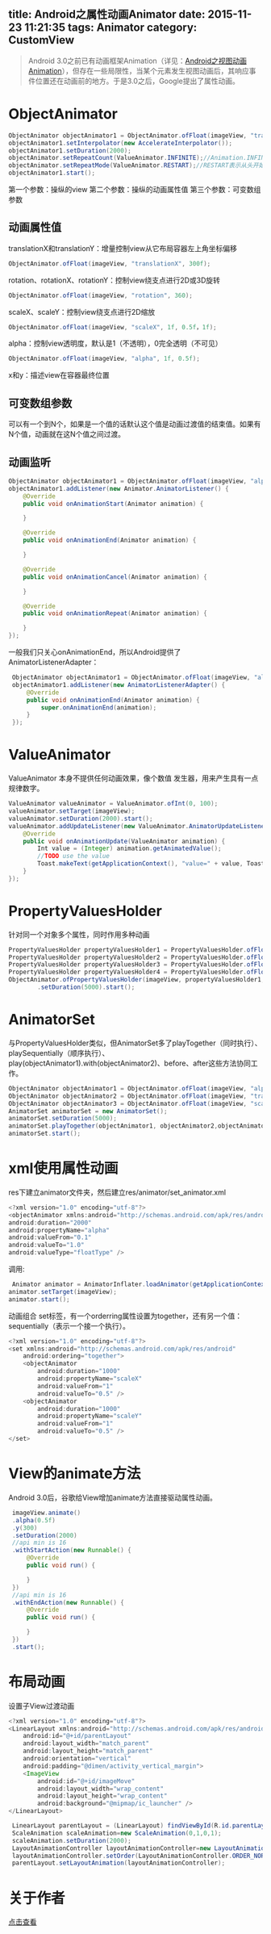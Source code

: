 title: Android之属性动画Animator
date: 2015-11-23 11:21:35
tags: Animator
category: CustomView
---
> Android 3.0之前已有动画框架Animation（详见：[Android之视图动画Animation](http://wuxiaolong.me/2015/09/08/ViewAnimation/)），但存在一些局限性，当某个元素发生视图动画后，其响应事件位置还在动画前的地方。于是3.0之后，Google提出了属性动画。

# ObjectAnimator
```java
ObjectAnimator objectAnimator1 = ObjectAnimator.ofFloat(imageView, "translationX", 300);
objectAnimator1.setInterpolator(new AccelerateInterpolator());
objectAnimator1.setDuration(2000);
objectAnimator.setRepeatCount(ValueAnimator.INFINITE);//Animation.INFINITE 表示重复多次
objectAnimator.setRepeatMode(ValueAnimator.RESTART);//RESTART表示从头开始，REVERSE表示从末尾倒播
objectAnimator1.start();
```
第一个参数：操纵的view
第二个参数：操纵的动画属性值
第三个参数：可变数组参数

<!--more-->

## 动画属性值
translationX和translationY：增量控制view从它布局容器左上角坐标偏移
```java
ObjectAnimator.ofFloat(imageView, "translationX", 300f);
```
rotation、rotationX、rotationY：控制view绕支点进行2D或3D旋转
```java
ObjectAnimator.ofFloat(imageView, "rotation", 360);
```
scaleX、scaleY：控制view绕支点进行2D缩放
```java
ObjectAnimator.ofFloat(imageView, "scaleX", 1f, 0.5f，1f);
```
alpha：控制view透明度，默认是1（不透明），0完全透明（不可见）
```java
ObjectAnimator.ofFloat(imageView, "alpha", 1f, 0.5f);
```
x和y：描述view在容器最终位置

## 可变数组参数
可以有一个到N个，如果是一个值的话默认这个值是动画过渡值的结束值。如果有N个值，动画就在这N个值之间过渡。

## 动画监听
```java
ObjectAnimator objectAnimator1 = ObjectAnimator.ofFloat(imageView, "alpha", 0.5f, 1f);
objectAnimator1.addListener(new Animator.AnimatorListener() {
    @Override
    public void onAnimationStart(Animator animation) {

    }

    @Override
    public void onAnimationEnd(Animator animation) {

    }

    @Override
    public void onAnimationCancel(Animator animation) {

    }

    @Override
    public void onAnimationRepeat(Animator animation) {

    }
});
```
一般我们只关心onAnimationEnd，所以Android提供了AnimatorListenerAdapter：
```java
 ObjectAnimator objectAnimator1 = ObjectAnimator.ofFloat(imageView, "alpha", 0.5f, 1f);
 objectAnimator1.addListener(new AnimatorListenerAdapter() {
     @Override
     public void onAnimationEnd(Animator animation) {
         super.onAnimationEnd(animation);
     }
 });
```
# ValueAnimator
ValueAnimator 本身不提供任何动画效果，像个数值 发生器，用来产生具有一点规律数字。
```java
ValueAnimator valueAnimator = ValueAnimator.ofInt(0, 100);
valueAnimator.setTarget(imageView);
valueAnimator.setDuration(2000).start();
valueAnimator.addUpdateListener(new ValueAnimator.AnimatorUpdateListener() {
    @Override
    public void onAnimationUpdate(ValueAnimator animation) {
        Int value = (Integer) animation.getAnimatedValue();
        //TODO use the value
        Toast.makeText(getApplicationContext(), "value=" + value, Toast.LENGTH_LONG).show();
    }
});
```

# PropertyValuesHolder
针对同一个对象多个属性，同时作用多种动画
```java
PropertyValuesHolder propertyValuesHolder1 = PropertyValuesHolder.ofFloat("translationX", 300f);
PropertyValuesHolder propertyValuesHolder2 = PropertyValuesHolder.ofFloat("alpha", 1f, 0.5f);
PropertyValuesHolder propertyValuesHolder3 = PropertyValuesHolder.ofFloat("scaleX", 1f, 0, 1f);
PropertyValuesHolder propertyValuesHolder4 = PropertyValuesHolder.ofFloat("scaleY", 1f, 0, 1f);
ObjectAnimator.ofPropertyValuesHolder(imageView, propertyValuesHolder1, propertyValuesHolder2, propertyValuesHolder3, propertyValuesHolder4)
        .setDuration(5000).start();
```

# AnimatorSet
与PropertyValuesHolder类似，但AnimatorSet多了playTogether（同时执行）、playSequentially（顺序执行）、play(objectAnimator1).with(objectAnimator2)、before、after这些方法协同工作。
```java
ObjectAnimator objectAnimator1 = ObjectAnimator.ofFloat(imageView, "alpha", 1f, 0.5f);
ObjectAnimator objectAnimator2 = ObjectAnimator.ofFloat(imageView, "translationY", 300);
ObjectAnimator objectAnimator3 = ObjectAnimator.ofFloat(imageView, "scaleX", 1f, 0, 1f);
AnimatorSet animatorSet = new AnimatorSet();
animatorSet.setDuration(5000);
animatorSet.playTogether(objectAnimator1, objectAnimator2,objectAnimator3);
animatorSet.start();
```

# xml使用属性动画
res下建立animator文件夹，然后建立res/animator/set_animator.xml
```java
<?xml version="1.0" encoding="utf-8"?>
<objectAnimator xmlns:android="http://schemas.android.com/apk/res/android"
android:duration="2000"
android:propertyName="alpha"
android:valueFrom="0.1"
android:valueTo="1.0"
android:valueType="floatType" />
```
调用:
```java
 Animator animator = AnimatorInflater.loadAnimator(getApplicationContext(), R.animator.set_animator);
animator.setTarget(imageView);
animator.start();
```
动画组合
set标签，有一个orderring属性设置为together，还有另一个值：sequentially（表示一个接一个执行）。
```java
<?xml version="1.0" encoding="utf-8"?>
<set xmlns:android="http://schemas.android.com/apk/res/android"
    android:ordering="together">
    <objectAnimator
        android:duration="1000"
        android:propertyName="scaleX"
        android:valueFrom="1"
        android:valueTo="0.5" />
    <objectAnimator
        android:duration="1000"
        android:propertyName="scaleY"
        android:valueFrom="1"
        android:valueTo="0.5" />
</set>
```
# View的animate方法
Android 3.0后，谷歌给View增加animate方法直接驱动属性动画。
```java
 imageView.animate()
 .alpha(0.5f)
 .y(300)
 .setDuration(2000)
 //api min is 16
 .withStartAction(new Runnable() {
     @Override
     public void run() {

     }
 })
 //api min is 16
 .withEndAction(new Runnable() {
     @Override
     public void run() {

     }
 })
 .start();
```
# 布局动画
设置子View过渡动画
```java
<?xml version="1.0" encoding="utf-8"?>
<LinearLayout xmlns:android="http://schemas.android.com/apk/res/android"
    android:id="@+id/parentLayout"
    android:layout_width="match_parent"
    android:layout_height="match_parent"
    android:orientation="vertical"
    android:padding="@dimen/activity_vertical_margin">
    <ImageView
        android:id="@+id/imageMove"
        android:layout_width="wrap_content"
        android:layout_height="wrap_content"
        android:background="@mipmap/ic_launcher" />
</LinearLayout>

```
```java
 LinearLayout parentLayout = (LinearLayout) findViewById(R.id.parentLayout);
 ScaleAnimation scaleAnimation=new ScaleAnimation(0,1,0,1);
 scaleAnimation.setDuration(2000);
 LayoutAnimationController layoutAnimationController=new LayoutAnimationController(scaleAnimation,0.5f);
 layoutAnimationController.setOrder(LayoutAnimationController.ORDER_NORMAL);
 parentLayout.setLayoutAnimation(layoutAnimationController);
```

# 关于作者
[点击查看](http://wuxiaolong.me/about/)